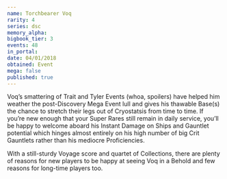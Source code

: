 ```yaml
---
name: Torchbearer Voq
rarity: 4
series: dsc
memory_alpha:
bigbook_tier: 3
events: 48
in_portal:
date: 04/01/2018
obtained: Event
mega: false
published: true
---
```


Voq’s smattering of Trait and Tyler Events (whoa, spoilers) have helped him weather the post-Discovery Mega Event lull and gives his thawable Base(s) the chance to stretch their legs out of Cryostatsis from time to time. If you’re new enough that your Super Rares still remain in daily service, you’ll be happy to welcome aboard his Instant Damage on Ships and Gauntlet potential which hinges almost entirely on his high number of big Crit Gauntlets rather than his mediocre Proficiencies.

With a still-sturdy Voyage score and quartet of Collections, there are plenty of reasons for new players to be happy at seeing Voq in a Behold and few reasons for long-time players too.
